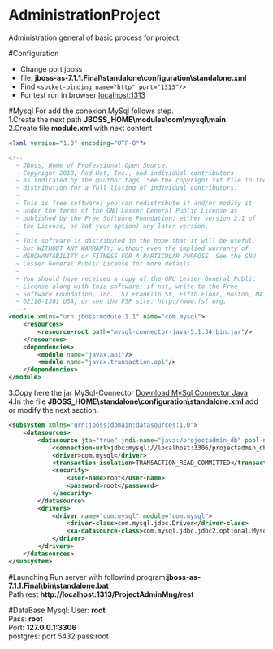 AdministrationProject
=====================

Administration general of basic process for project.

#Configuration
- Change port jboss
- file: **jboss-as-7.1.1.Final\standalone\configuration\standalone.xml**
- Find ```<socket-binding name="http" port="1313"/>```
- For test run in browser [localhost:1313](http://localhost:1313/)

#Mysql
For add the conexion MySql follows step.  
1.Create the next path **JBOSS_HOME\modules\com\mysql\main**  
2.Create file **module.xml** with next content  
```xml
<?xml version="1.0" encoding="UTF-8"?>

<!--
  ~ JBoss, Home of Professional Open Source.
  ~ Copyright 2010, Red Hat, Inc., and individual contributors
  ~ as indicated by the @author tags. See the copyright.txt file in the
  ~ distribution for a full listing of individual contributors.
  ~
  ~ This is free software; you can redistribute it and/or modify it
  ~ under the terms of the GNU Lesser General Public License as
  ~ published by the Free Software Foundation; either version 2.1 of
  ~ the License, or (at your option) any later version.
  ~
  ~ This software is distributed in the hope that it will be useful,
  ~ but WITHOUT ANY WARRANTY; without even the implied warranty of
  ~ MERCHANTABILITY or FITNESS FOR A PARTICULAR PURPOSE. See the GNU
  ~ Lesser General Public License for more details.
  ~
  ~ You should have received a copy of the GNU Lesser General Public
  ~ License along with this software; if not, write to the Free
  ~ Software Foundation, Inc., 51 Franklin St, Fifth Floor, Boston, MA
  ~ 02110-1301 USA, or see the FSF site: http://www.fsf.org.
  -->
<module xmlns="urn:jboss:module:1.1" name="com.mysql">
    <resources>
        <resource-root path="mysql-connector-java-5.1.34-bin.jar"/>
    </resources>
    <dependencies>
        <module name="javax.api"/>
        <module name="javax.transaction.api"/>
    </dependencies>
</module>
```
3.Copy here the jar MySql-Connector [Download MySql Connector Java](http://dev.mysql.com/downloads/connector/j/)  
4.In the file **JBOSS_HOME\standalone\configuration\standalone.xml** add or modify the next section.
```xml
<subsystem xmlns="urn:jboss:domain:datasources:1.0">
    <datasources>
        <datasource jta="true" jndi-name="java:/projectadmin_db" pool-name="projectadmin_db">
            <connection-url>jdbc:mysql://localhost:3306/projectadmin_db</connection-url>
            <driver>com.mysql</driver>
            <transaction-isolation>TRANSACTION_READ_COMMITTED</transaction-isolation>
            <security>
                <user-name>root</user-name>
                <password>root</password>
            </security>
        </datasource>
        <drivers>
            <driver name="com.mysql" module="com.mysql">
                <driver-class>com.mysql.jdbc.Driver</driver-class>
                <xa-datasource-class>com.mysql.jdbc.jdbc2.optional.MysqlXADataSource</xa-datasource-class>
            </driver>
        </drivers>
    </datasources>
</subsystem>
```

#Launching
Run server with followind program:**jboss-as-7.1.1.Final\bin\standalone.bat**  
Path rest **http://localhost:1313/ProjectAdminMng/rest**

#DataBase
Mysql:
User: **root**  
Pass: **root**  
Port: **127.0.0.1:3306**  
postgres: port 5432
pass:root